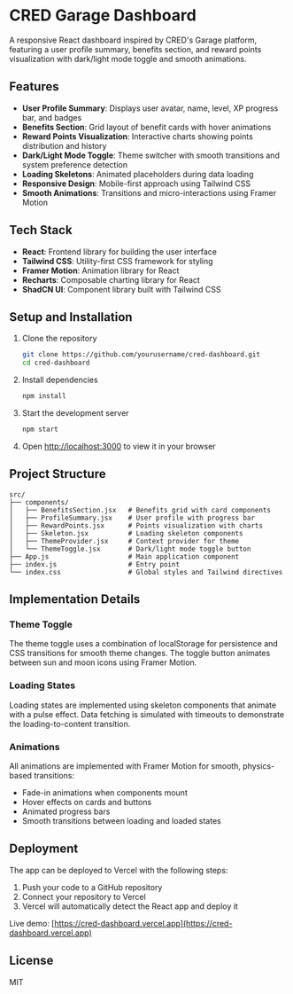 # CRED Garage Dashboard

A responsive React dashboard inspired by CRED's Garage platform, featuring a user profile summary, benefits section, and reward points visualization with dark/light mode toggle and smooth animations.

## Features

- **User Profile Summary**: Displays user avatar, name, level, XP progress bar, and badges
- **Benefits Section**: Grid layout of benefit cards with hover animations
- **Reward Points Visualization**: Interactive charts showing points distribution and history
- **Dark/Light Mode Toggle**: Theme switcher with smooth transitions and system preference detection
- **Loading Skeletons**: Animated placeholders during data loading
- **Responsive Design**: Mobile-first approach using Tailwind CSS
- **Smooth Animations**: Transitions and micro-interactions using Framer Motion

## Tech Stack

- **React**: Frontend library for building the user interface
- **Tailwind CSS**: Utility-first CSS framework for styling
- **Framer Motion**: Animation library for React
- **Recharts**: Composable charting library for React
- **ShadCN UI**: Component library built with Tailwind CSS

## Setup and Installation

1. Clone the repository
   ```bash
   git clone https://github.com/yourusername/cred-dashboard.git
   cd cred-dashboard
   ```

2. Install dependencies
   ```bash
   npm install
   ```

3. Start the development server
   ```bash
   npm start
   ```

4. Open [http://localhost:3000](http://localhost:3000) to view it in your browser

## Project Structure

```
src/
├── components/
│   ├── BenefitsSection.jsx   # Benefits grid with card components
│   ├── ProfileSummary.jsx    # User profile with progress bar
│   ├── RewardPoints.jsx      # Points visualization with charts
│   ├── Skeleton.jsx          # Loading skeleton components
│   ├── ThemeProvider.jsx     # Context provider for theme
│   └── ThemeToggle.jsx       # Dark/light mode toggle button
├── App.js                    # Main application component
├── index.js                  # Entry point
└── index.css                 # Global styles and Tailwind directives
```

## Implementation Details

### Theme Toggle

The theme toggle uses a combination of localStorage for persistence and CSS transitions for smooth theme changes. The toggle button animates between sun and moon icons using Framer Motion.

### Loading States

Loading states are implemented using skeleton components that animate with a pulse effect. Data fetching is simulated with timeouts to demonstrate the loading-to-content transition.

### Animations

All animations are implemented with Framer Motion for smooth, physics-based transitions:
- Fade-in animations when components mount
- Hover effects on cards and buttons
- Animated progress bars
- Smooth transitions between loading and loaded states

## Deployment

The app can be deployed to Vercel with the following steps:

1. Push your code to a GitHub repository
2. Connect your repository to Vercel
3. Vercel will automatically detect the React app and deploy it

Live demo: [https://cred-dashboard.vercel.app](https://cred-dashboard.vercel.app)

## License

MIT
